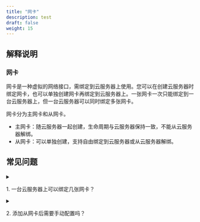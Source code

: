 ```yaml
---
title: "网卡"
description: test
draft: false
weight: 15
---
```


## 解释说明

### 网卡

网卡是一种虚拟的网络接口，需绑定到云服务器上使用。您可以在创建云服务器时绑定网卡，也可以单独创建网卡再绑定到云服务器上。一张网卡一次只能绑定到一台云服务器上，但一台云服务器可以同时绑定多张网卡。

 网卡分为主网卡和从网卡。

- 主网卡：随云服务器一起创建，生命周期与云服务器保持一致，不能从云服务器解绑。
- 从网卡：可以单独创建，支持自由绑定到云服务器或从云服务器解绑。

## 常见问题

<details>
<summary><p>
  1. 一台云服务器上可以绑定几张网卡？
  </p></summary>
<P>
  一个云服务器最多可以绑定 64 张网卡（其中主网卡 1 张，从网卡 63 张），一个网络最多可以有 252 张网卡。
  </P>
</details>

<details>
<summary><p>
  2. 添加从网卡后需要手动配置吗？
  </p></summary>
<p>
 根据云服务器使用的镜像不同，部分镜像不能自动识别从网卡导致网卡无法自启动，且当服务器添加多张网卡时，默认路由将具有不确定性，尤其在主机重启后，默认路由可能会指向一个非预期的网卡。
  </p><p>
  此时，需要您登录服务器手动配置网卡及路由，具体配置方法请参见<a href="/compute/vm/faq/common_operations/net_config/default_route/">网卡路由配置</a>。
  </p>
</details>







